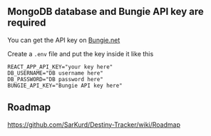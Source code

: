 ## MongoDB database and Bungie API key are required

You can get the API key on [Bungie.net](https://www.bungie.net/en/Application)

Create a `.env` file and put the key inside it like this

```
REACT_APP_API_KEY="your key here"
DB_USERNAME="DB username here"
DB_PASSWORD="DB password here"
BUNGIE_API_KEY="Bungie API key here"
```

## Roadmap

https://github.com/SarKurd/Destiny-Tracker/wiki/Roadmap
